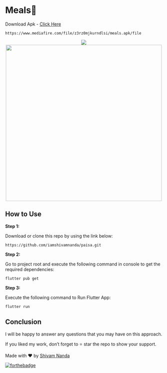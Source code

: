 # Meals🥘

Download Apk  - [Click Here] 
```
https://www.mediafire.com/file/z3rz0mjkurndlsi/meals.apk/file
```

<center>
  <img src="https://i.ibb.co/Ph3ZhLP/meals-Medium.jpg" />
   <img height="500px" src="https://i.ibb.co/nmBf4ht/ezgif-com-gif-maker-12.gif" />
  </center>

## How to Use 

**Step 1:**

Download or clone this repo by using the link below:

```
https://github.com/iamshivamnanda/paisa.git
```

**Step 2:**

Go to project root and execute the following command in console to get the required dependencies: 

```
flutter pub get 
```

**Step 3:**

Execute the following command to Run Flutter App:

```
flutter run
```

## Conclusion

I will be happy to answer any questions that you may have on this approach.

If you liked my work, don’t forget to ⭐ star the repo to show your support.

Made with ♥ by <a href="https://github.com/iamshivamnanda">Shivam Nanda</a>

[![forthebadge](https://forthebadge.com/images/badges/built-with-love.svg)](https://github.com/iamshivamnanda)

[Click Here]: <https://www.mediafire.com/file/z3rz0mjkurndlsi/meals.apk/file>


